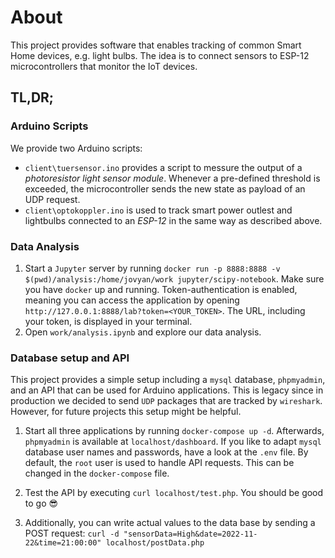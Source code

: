# About

This project provides software that enables tracking of common Smart Home devices, e.g. light bulbs. The idea is to connect sensors to ESP-12 microcontrollers that monitor the IoT devices.

## TL,DR;

### Arduino Scripts
We provide two Arduino scripts:
* `client\tuersensor.ino` provides a script to messure the output of a _photoresistor light sensor module_. Whenever a pre-defined threshold is exceeded, the microcontroller sends the new state as payload of an UDP request.
* `client\optokoppler.ino` is used to track smart power outlest and lightbulbs connected to an _ESP-12_ in the same way as described above.

### Data Analysis

1. Start a `Jupyter` server by running `docker run -p 8888:8888 -v $(pwd)/analysis:/home/jovyan/work jupyter/scipy-notebook`. Make sure you have `docker` up and running. Token-authentication is enabled, meaning you can access the application by opening `http://127.0.0.1:8888/lab?token=<YOUR_TOKEN>`. The URL, including your token, is displayed in your terminal.
2. Open `work/analysis.ipynb` and explore our data analysis.

### Database setup and API
This project provides a simple setup including a `mysql` database, `phpmyadmin`, and an API that can be used for Arduino applications. This is legacy since in production we decided to send `UDP` packages that are tracked by `wireshark`. However, for future projects this setup might be helpful.

1. Start all three applications by running `docker-compose up -d`. Afterwards, `phpmyadmin` is available at `localhost/dashboard`.
If you like to adapt `mysql` database user names and passwords, have a look at the `.env` file. By default, the `root` user is used to handle API requests. This can be changed in the `docker-compose` file.

2. Test the API by executing  `curl localhost/test.php`. You should be good to go :sunglasses:

3. Additionally, you can write actual values to the data base by sending a POST request: `curl -d "sensorData=High&date=2022-11-22&time=21:00:00" localhost/postData.php`